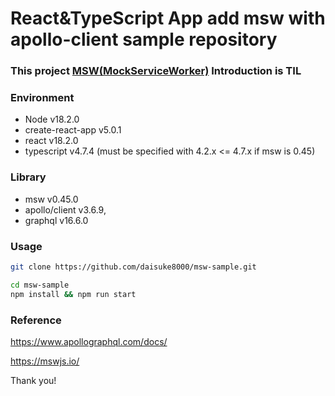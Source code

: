 # React&TypeScript App add msw with apollo-client sample repository

### This project [MSW(MockServiceWorker)](https://mswjs.io/) Introduction is TIL

### Environment
- Node v18.2.0
- create-react-app v5.0.1
- react v18.2.0
- typescript v4.7.4 (must be specified with 4.2.x <= 4.7.x if msw is 0.45)

### Library
- msw v0.45.0
- apollo/client v3.6.9,
- graphql v16.6.0

### Usage
```sh
git clone https://github.com/daisuke8000/msw-sample.git
```

```sh
cd msw-sample
npm install && npm run start
```

### Reference
https://www.apollographql.com/docs/

https://mswjs.io/

Thank you!
